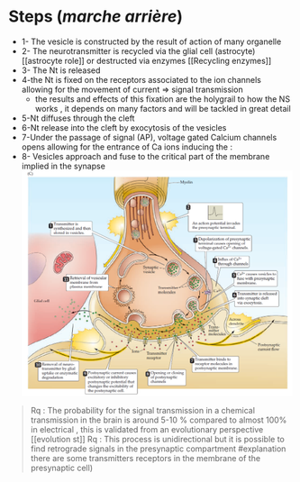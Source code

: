 # Steps (*marche arrière*)
* 1- The vesicle is constructed by the result of action of many organelle
* 2- The neurotransmitter is recycled via the glial cell (astrocyte) [[astrocyte role]] or destructed via enzymes [[Recycling enzymes]]
* 3- The Nt is released 
* 4-the Nt is fixed on the receptors associated to the ion channels allowing for the movement of current  => signal transmission 
	* the results and effects of this fixation are the holygrail to how the NS works , it depends on many factors and will be tackled in great detail  
* 5-Nt diffuses through the cleft
* 6-Nt release into the cleft by exocytosis of the vesicles 
* 7-Under the passage of signal (AP), voltage gated Calcium channels opens allowing for the entrance of Ca ions inducing the : 
* 8- Vesicles approach and fuse to the critical part of the membrane implied in the synapse
	![Pasted image 20250802130732](./images/Pasted%20image%2020250802130732.png)

>Rq : The probability for the signal transmission in a chemical transmission in the brain is around 5-10 % compared to almost 100% in electrical , this is validated from an evolutionary perspective [[evolution st]]
> Rq : This process is unidirectional but it is possible to find retrograde signals in the presynaptic compartment #explanation there are some transmitters receptors in the membrane of the presynaptic cell)